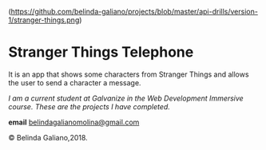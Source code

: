 (https://github.com/belinda-galiano/projects/blob/master/api-drills/version-1/stranger-things.png)
# Stranger Things Telephone

It is an app that shows some characters from Stranger Things and allows the user to send a character a message.
 
 *I am a current student at Galvanize in the Web Development Immersive course. These are the projects I have completed.*
 
 **email** belindagalianomolina@gmail.com
 
 © Belinda Galiano,2018.
